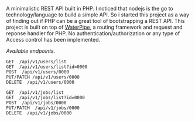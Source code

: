 A minimalistic REST API built in PHP. I noticed that nodejs is the go to technology/language to build a simple API. So i started this project as a way of finding out if PHP can be a great tool of bootstrapping a REST API. This project is built on top of [WaterPipe](https://github.com/ElementaryFramework/WaterPipe), a routing framework and request and reponse handler for PHP.
No authentication/authorization or any type of Access control has been implemented.

*Available endpoints.*
````
GET  /api/v1/users/list
GET  /api/v1/users/list?id=0000
POST  /api/v1/users/0000
PUT/PATCH /api/v1/users/0000
DELETE  /api/v1/users/0000

GET  /api/v1/jobs/list
GET  /api/v1/jobs/list?id=0000
POST  /api/v1/jobs/0000
PUT/PATCH  /api/v1/jobs/0000
DELETE  /api/v1/jobs/0000
